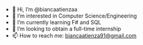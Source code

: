 - 👋 Hi, I’m @biancaatienzaa
- 👀 I’m interested in Computer Science/Engineering
- 🌱 I’m currently learning F# and SQL
- 💞️ I’m looking to obtain a full-time internship
- 📫 How to reach me: biancaatienza91@gmail.com

<!---
biancaatienzaa/biancaatienzaa is a ✨ special ✨ repository because its `README.md` (this file) appears on your GitHub profile.
You can click the Preview link to take a look at your changes.
--->
